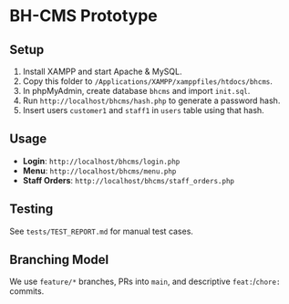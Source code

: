 # BH-CMS Prototype

## Setup
1. Install XAMPP and start Apache & MySQL.
2. Copy this folder to `/Applications/XAMPP/xamppfiles/htdocs/bhcms`.
3. In phpMyAdmin, create database `bhcms` and import `init.sql`.
4. Run `http://localhost/bhcms/hash.php` to generate a password hash.
5. Insert users `customer1` and `staff1` in `users` table using that hash.

## Usage
- **Login**: `http://localhost/bhcms/login.php`
- **Menu**: `http://localhost/bhcms/menu.php`
- **Staff Orders**: `http://localhost/bhcms/staff_orders.php`

## Testing
See `tests/TEST_REPORT.md` for manual test cases.

## Branching Model
We use `feature/*` branches, PRs into `main`, and descriptive `feat:`/`chore:` commits.
